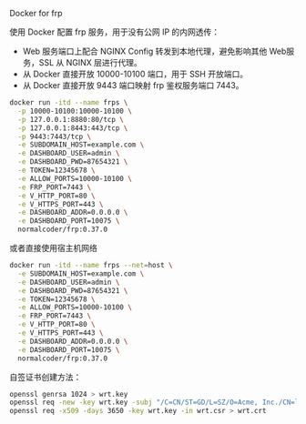 Docker for frp

使用 Docker 配置 frp 服务，用于没有公网 IP 的内网透传：

- Web 服务端口上配合 NGINX Config 转发到本地代理，避免影响其他 Web服务，SSL 从 NGINX 层进行代理。
- 从 Docker 直接开放 10000-10100 端口，用于 SSH 开放端口。
- 从 Docker 直接开放 9443 端口映射 frp 鉴权服务端口 7443。

```bash
docker run -itd --name frps \
  -p 10000-10100:10000-10100 \
  -p 127.0.0.1:8880:80/tcp \
  -p 127.0.0.1:8443:443/tcp \
  -p 9443:7443/tcp \
  -e SUBDOMAIN_HOST=example.com \
  -e DASHBOARD_USER=admin \
  -e DASHBOARD_PWD=87654321 \
  -e TOKEN=12345678 \
  -e ALLOW_PORTS=10000-10100 \
  -e FRP_PORT=7443 \
  -e V_HTTP_PORT=80 \
  -e V_HTTPS_PORT=443 \
  -e DASHBOARD_ADDR=0.0.0.0 \
  -e DASHBOARD_PORT=10075 \
  normalcoder/frp:0.37.0
```

或者直接使用宿主机网络

```bash
docker run -itd --name frps --net=host \
  -e SUBDOMAIN_HOST=example.com \
  -e DASHBOARD_USER=admin \
  -e DASHBOARD_PWD=87654321 \
  -e TOKEN=12345678 \
  -e ALLOW_PORTS=10000-10100 \
  -e FRP_PORT=7443 \
  -e V_HTTP_PORT=80 \
  -e V_HTTPS_PORT=443 \
  -e DASHBOARD_ADDR=0.0.0.0 \
  -e DASHBOARD_PORT=10075 \
  normalcoder/frp:0.37.0
```

自签证书创建方法：

```bash
openssl genrsa 1024 > wrt.key
openssl req -new -key wrt.key -subj "/C=CN/ST=GD/L=SZ/O=Acme, Inc./CN=localhost" > wrt.csr
openssl req -x509 -days 3650 -key wrt.key -in wrt.csr > wrt.crt
```
